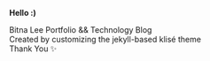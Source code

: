 **Hello :)**

Bitna Lee Portfolio && Technology Blog<br>
Created by customizing the jekyll-based klisé theme<br>
Thank You ✨